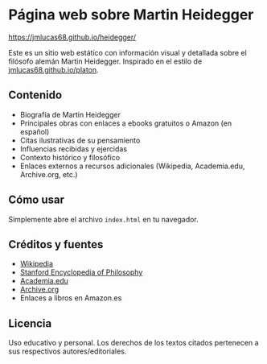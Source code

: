 # Página web sobre Martin Heidegger

https://jmlucas68.github.io/heidegger/

Este es un sitio web estático con información visual y detallada sobre el filósofo alemán Martin Heidegger. Inspirado en el estilo de [jmlucas68.github.io/platon](https://jmlucas68.github.io/platon/).

## Contenido

- Biografía de Martin Heidegger
- Principales obras con enlaces a ebooks gratuitos o Amazon (en español)
- Citas ilustrativas de su pensamiento
- Influencias recibidas y ejercidas
- Contexto histórico y filosófico
- Enlaces externos a recursos adicionales (Wikipedia, Academia.edu, Archive.org, etc.)

## Cómo usar

Simplemente abre el archivo `index.html` en tu navegador.

## Créditos y fuentes

- [Wikipedia](https://es.wikipedia.org/wiki/Martin_Heidegger)
- [Stanford Encyclopedia of Philosophy](https://plato.stanford.edu/entries/heidegger/)
- [Academia.edu](https://www.academia.edu/search?q=martin+heidegger)
- [Archive.org](https://archive.org/)
- Enlaces a libros en Amazon.es

## Licencia

Uso educativo y personal. Los derechos de los textos citados pertenecen a sus respectivos autores/editoriales.

